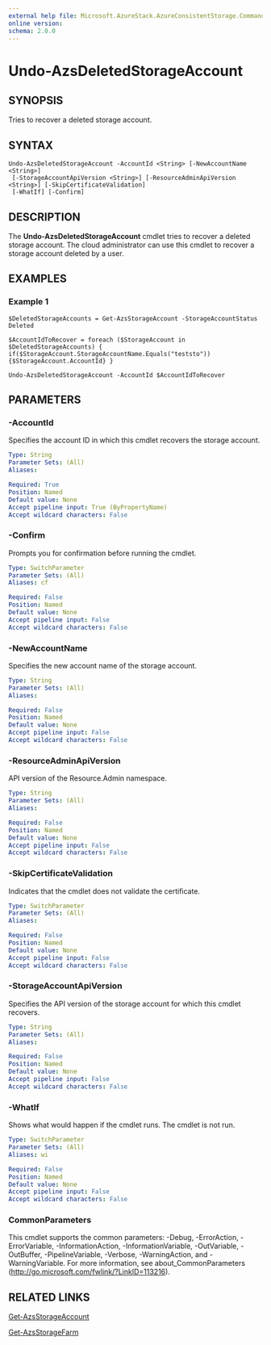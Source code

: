 ```yaml
---
external help file: Microsoft.AzureStack.AzureConsistentStorage.Commands.dll-Help.xml
online version: 
schema: 2.0.0
---
```


# Undo-AzsDeletedStorageAccount

## SYNOPSIS
Tries to recover a deleted storage account.

## SYNTAX

```
Undo-AzsDeletedStorageAccount -AccountId <String> [-NewAccountName <String>]
 [-StorageAccountApiVersion <String>] [-ResourceAdminApiVersion <String>] [-SkipCertificateValidation]
 [-WhatIf] [-Confirm]
```

## DESCRIPTION
The **Undo-AzsDeletedStorageAccount** cmdlet tries to recover a deleted storage account. The cloud administrator can use this cmdlet to recover a storage account deleted by a user.

## EXAMPLES
### Example 1

```
$DeletedStorageAccounts = Get-AzsStorageAccount -StorageAccountStatus Deleted 

$AccountIdToRecover = foreach ($StorageAccount in $DeletedStorageAccounts) { if($StorageAccount.StorageAccountName.Equals("teststo")) {$StorageAccount.AccountId} }

Undo-AzsDeletedStorageAccount -AccountId $AccountIdToRecover

```

## PARAMETERS

### -AccountId
Specifies the account ID in which this cmdlet recovers the storage account.

```yaml
Type: String
Parameter Sets: (All)
Aliases: 

Required: True
Position: Named
Default value: None
Accept pipeline input: True (ByPropertyName)
Accept wildcard characters: False
```

### -Confirm
Prompts you for confirmation before running the cmdlet.

```yaml
Type: SwitchParameter
Parameter Sets: (All)
Aliases: cf

Required: False
Position: Named
Default value: None
Accept pipeline input: False
Accept wildcard characters: False
```

### -NewAccountName
Specifies the new account name of the storage account.
```yaml
Type: String
Parameter Sets: (All)
Aliases: 

Required: False
Position: Named
Default value: None
Accept pipeline input: False
Accept wildcard characters: False
```

### -ResourceAdminApiVersion
API version of the Resource.Admin namespace.

```yaml
Type: String
Parameter Sets: (All)
Aliases: 

Required: False
Position: Named
Default value: None
Accept pipeline input: False
Accept wildcard characters: False
```

### -SkipCertificateValidation
Indicates that the cmdlet does not validate the certificate.

```yaml
Type: SwitchParameter
Parameter Sets: (All)
Aliases: 

Required: False
Position: Named
Default value: None
Accept pipeline input: False
Accept wildcard characters: False
```

### -StorageAccountApiVersion
Specifies the API version of the storage account for which this cmdlet recovers.

```yaml
Type: String
Parameter Sets: (All)
Aliases: 

Required: False
Position: Named
Default value: None
Accept pipeline input: False
Accept wildcard characters: False
```

### -WhatIf
Shows what would happen if the cmdlet runs.
The cmdlet is not run.

```yaml
Type: SwitchParameter
Parameter Sets: (All)
Aliases: wi

Required: False
Position: Named
Default value: None
Accept pipeline input: False
Accept wildcard characters: False
```

### CommonParameters
This cmdlet supports the common parameters: -Debug, -ErrorAction, -ErrorVariable, -InformationAction, -InformationVariable, -OutVariable, -OutBuffer, -PipelineVariable, -Verbose, -WarningAction, and -WarningVariable. For more information, see about_CommonParameters (http://go.microsoft.com/fwlink/?LinkID=113216).

## RELATED LINKS

[Get-AzsStorageAccount](./Get-AzsStorageAccount.md)

[Get-AzsStorageFarm](./Get-AzsStorageFarm.md)


